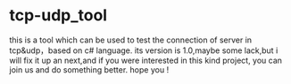 # tcp-udp_tool
this is a tool which can be used to test the connection of server in tcp&amp;udp，based on c# language. its version is 1.0,maybe some lack,but i will fix it up an next,and if you were interested in this kind project, you can join us and do something better. hope you !
